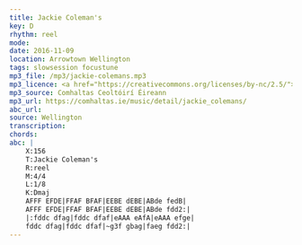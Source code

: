 ```yaml
---
title: Jackie Coleman's
key: D
rhythm: reel
mode:
date: 2016-11-09
location: Arrowtown Wellington
tags: slowsession focustune
mp3_file: /mp3/jackie-colemans.mp3
mp3_licence: <a href="https://creativecommons.org/licenses/by-nc/2.5/">CC-BY-NC-2.5</a>
mp3_source: Comhaltas Ceoltóirí Éireann
mp3_url: https://comhaltas.ie/music/detail/jackie_colemans/
abc_url:
source: Wellington
transcription:
chords:
abc: |
    X:156
    T:Jackie Coleman's
    R:reel
    M:4/4
    L:1/8
    K:Dmaj
    AFFF EFDE|FFAF BFAF|EEBE dEBE|ABde fedB|
    AFFF EFDE|FFAF BFAF|EEBE dEBE|ABde fdd2:|
    |:fddc dfag|fddc dfaf|eAAA eAfA|eAAA efge|
    fddc dfag|fddc dfaf|~g3f gbag|faeg fdd2:|
---
```

